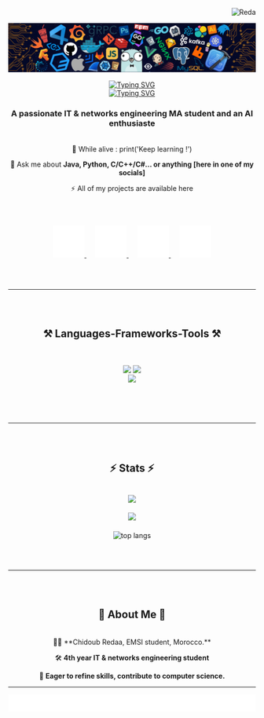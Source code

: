 <p align="right"> 
    <img src="https://komarev.com/ghpvc/?username=Chidoub&label=Profile%20views&color=2196f3&style=flat" alt="Reda" /> 
</p>

<!-- Add header image here -->
<p align="center">
    <img src="static/7header.png" alt="Header Image" width="600"/>
</p>

<p align="center">
    <a href="https://git.io/typing-svg">
        <img src="https://readme-typing-svg.demolab.com?font=Righteous&size=35&color=36bcf7&center=true&vCenter=true&repeat=false&width=556&height=70&lines=Chidoub+Reda+%F0%9F%91%8B%F0%9F%8F%BB" alt="Typing SVG" />
    </a><br>
    <a href="https://git.io/typing-svg">
        <img src="https://readme-typing-svg.demolab.com?font=Fira+Code&size=26&pause=1000&color=DF3561FF&center=true&vCenter=true&width=556&height=64&lines=Hello+Friend !!+%F0%9F%91%8B%F0%9F%8F%BB" alt="Typing SVG" />
    </a>
</p>

<h3 align="center">A passionate IT & networks engineering MA student and an AI enthusiaste</h3>

<br/>

<div align="center">
 🌱 While alive : 
      print('Keep learning !')

 💬 Ask me about **Java, Python, C/C++/C#... or anything [here in one of my socials]**

 ⚡  All of my projects are available here
</div>

<br/><br/>

<p align="center">
    <a target="_blank" href="mailto:redachidoub1234@gmail.com">
        <img width="64px" alt="Email" title="send me an email" src="static/social-icons/mail.gif"/>
    </a>
    &emsp;
    <a target="_blank" href="https://www.linkedin.com/in/reda-chidoub-7aa775288/">
        <img width="64px" alt="Linkedin" title="Connect with me" src="static/social-icons/linkedin.gif"/>
    </a>
    &emsp;
    <a target="_blank" href="https://www.instagram.com/reda_chidoub/">
        <img width="64px" alt="Instagram" title="Follow me on instagram" src="static/social-icons/instagram.gif"/>
    </a>
    &emsp;
    <a target="_blank" href="https://discord.com/users/reda_chidoub">
        <img width="64px" alt="Discord" title="Join me on discord" src="static/social-icons/discord.gif"/>
    </a>
</p>

<br/><br/>
<hr/><br/><br/>

<h2 align="center">⚒️ Languages-Frameworks-Tools ⚒️</h2>
<br/><br/>

<div align="center">
    <img src="https://skillicons.dev/icons?i=html,css,javascript,php,python,bash,c,express,java" />
    <img src="https://skillicons.dev/icons?i=react,bootstrap,symfony,tailwind,django,docker" /><br>
    <img src="https://skillicons.dev/icons?i=nodejs,linux,mysql,pytorch,postman,vscode,visualstudio,git,github,anaconda,discord,redhat" /><br>
</div>

<br/><br/><br/><hr/><br/><br/>

<h2 align="center">⚡ Stats ⚡</h2>
<br />

<div align="center">
    <img src="https://streak-stats.demolab.com/?user=sbaa&theme=tokyonight" />
</div>

<br />
<div align="center">
    <img src="https://github-readme-stats.vercel.app/api?username=Chidoub&theme=tokyonight" />
</div>
<br/>
<div align="center">
    <img width=325 align="center" src="https://github-readme-stats.vercel.app/api/top-langs/?username=sbaa&hide=HTML&langs_count=8&layout=compact&theme=react&border_radius=10&size_weight=0.5&count_weight=0.5&exclude_repo=github-readme-stats" alt="top langs" />
</div>

<br/><br/><hr/><br/><br/>

<h2 align="center">💫 About Me 💫 </h2>
<br/>

<div align="center">
 👨‍🎓 **Chidoub Redaa, EMSI student, Morocco.**

 🛠 **4th year IT & networks engineering student**

 🚀 **Eager to refine skills, contribute to computer science.**
</div>

<hr/>

<!-- Add footer image here -->
<p align="center">
    <img src="static/footer.svg" alt="Footer Image" width="600"/>
</p>


